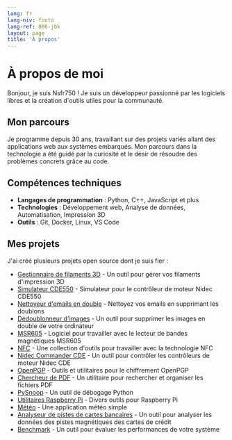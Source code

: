 ```yaml
---
lang: fr
lang-niv: fonto
lang-ref: 006-jbk
layout: page
title: 'À propos'
---
```


# À propos de moi

Bonjour, je suis Nsfr750 ! Je suis un développeur passionné par les logiciels libres et la création d'outils utiles pour la communauté.

## Mon parcours

Je programme depuis 30 ans, travaillant sur des projets variés allant des applications web aux systèmes embarqués. Mon parcours dans la technologie a été guidé par la curiosité et le désir de résoudre des problèmes concrets grâce au code.

## Compétences techniques

- **Langages de programmation** : Python, C++, JavaScript et plus
- **Technologies** : Développement web, Analyse de données, Automatisation, Impression 3D
- **Outils** : Git, Docker, Linux, VS Code

## Mes projets

J'ai créé plusieurs projets open source dont je suis fier :

- [Gestionnaire de filaments 3D](https://github.com/Nsfr750/3D_Filament_Manager) - Un outil pour gérer vos filaments d'impression 3D
- [Simulateur CDE550](https://github.com/Nsfr750/CDE550-sim) - Simulateur pour le contrôleur de moteur Nidec CDE550
- [Nettoyeur d'emails en double](https://github.com/Nsfr750/EmailDuplicateCleaner) - Nettoyez vos emails en supprimant les doublons
- [Dédoublonneur d'images](https://github.com/Nsfr750/Images-Deduplicator) - Un outil pour supprimer les images en double de votre ordinateur
- [MSR605](https://github.com/Nsfr750/MSR605) - Logiciel pour travailler avec le lecteur de bandes magnétiques MSR605
- [NFC](https://github.com/Nsfr750/NFC) - Une collection d'outils pour travailler avec la technologie NFC
- [Nidec Commander CDE](https://github.com/Nsfr750/Nidec_CommanderCDE) - Un outil pour contrôler les contrôleurs de moteur Nidec CDE
- [OpenPGP](https://github.com/Nsfr750/OpenPGP) - Outils et utilitaires pour le chiffrement OpenPGP
- [Chercheur de PDF](https://github.com/Nsfr750/PDF_Finder) - Un utilitaire pour rechercher et organiser les fichiers PDF
- [PySnoop](https://github.com/Nsfr750/PySnoop) - Un outil de débogage Python
- [Utilitaires Raspberry Pi](https://github.com/Nsfr750/raspy_utility) - Divers outils pour Raspberry Pi
- [Météo](https://github.com/Nsfr750/weather) - Une application météo simple
- [Analyseur de pistes de cartes bancaires](https://github.com/Nsfr750/credit_card_stripe_parser) - Un outil pour analyser les données des pistes magnétiques des cartes de crédit
- [Benchmark](https://github.com/Nsfr750/benchmark) - Un outil pour évaluer les performances de votre système
